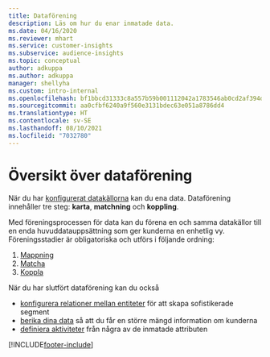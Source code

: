 ```yaml
---
title: Dataförening
description: Läs om hur du enar inmatade data.
ms.date: 04/16/2020
ms.reviewer: mhart
ms.service: customer-insights
ms.subservice: audience-insights
ms.topic: conceptual
author: adkuppa
ms.author: adkuppa
manager: shellyha
ms.custom: intro-internal
ms.openlocfilehash: bf1bbcd31333c8a557b59b001112042a1783546ab0cd2af394d8af2953a493f4
ms.sourcegitcommit: aa0cfbf6240a9f560e3131bdec63e051a8786dd4
ms.translationtype: HT
ms.contentlocale: sv-SE
ms.lasthandoff: 08/10/2021
ms.locfileid: "7032780"
---
```

# <a name="data-unification-overview"></a>Översikt över dataförening

När du har [konfigurerat datakällorna](data-sources.md) kan du ena data. Dataförening innehåller tre steg: **karta**, **matchning** och **koppling**.

Med föreningsprocessen för data kan du förena en och samma datakällor till en enda huvuddatauppsättning som ger kunderna en enhetlig vy. Föreningsstadier är obligatoriska och utförs i följande ordning:

1. [Mappning](map-entities.md)
2. [Matcha](match-entities.md)
3. [Koppla](merge-entities.md)

När du har slutfört dataförening kan du också

- [konfigurera relationer mellan entiteter](relationships.md) för att skapa sofistikerade segment
- [berika dina data](enrichment-hub.md) så att du får en större mängd information om kunderna
- [definiera aktiviteter](activities.md) från några av de inmatade attributen


[!INCLUDE[footer-include](../includes/footer-banner.md)]